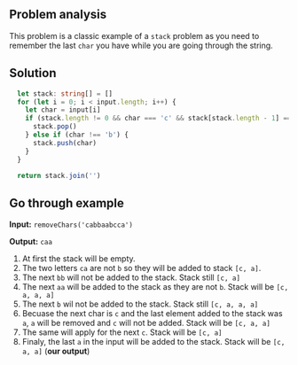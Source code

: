 ## Problem analysis
This problem is a classic example of a `stack` problem as you need to remember the last `char` you have while you are going through the string. 

## Solution

```ts
  let stack: string[] = []
  for (let i = 0; i < input.length; i++) {
    let char = input[i]
    if (stack.length != 0 && char === 'c' && stack[stack.length - 1] === 'a') {
      stack.pop()
    } else if (char !== 'b') {
      stack.push(char)
    }
  }

  return stack.join('')
```

## Go through example 

**Input:** `removeChars('cabbaabcca')`

**Output:** `caa`

1. At first the stack will be empty. 
2. The two letters `ca` are not `b` so they will be added to stack `[c, a]`. 
3. The next `bb` will not be added to the stack. Stack still `[c, a]`
4. The next `aa` will be added to the stack as they are not `b`. Stack will be `[c, a, a, a]`
5. The next `b` wil not be added to the stack. Stack still `[c, a, a, a]`
6. Becuase the next char is `c` and the last element added to the stack was `a`, `a` will be removed and `c` will not be added. Stack will be `[c, a, a]`
7. The same will apply for the next `c`. Stack will be `[c, a]`
8. Finaly, the last `a` in the input will be added to the stack. Stack will be `[c, a, a]` (**our output**)
